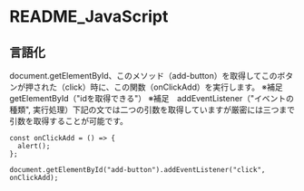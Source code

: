 # README_JavaScript
## 言語化
document.getElementById、このメソッド（add-button）を取得してこのボタンが押された（click）時に、この関数（onClickAdd）を実行します。
※補足　getElementById（"idを取得できる"）
※補足　addEventListener（"イベントの種類", 実行処理）下記の文では二つの引数を取得していますが厳密には三つまで引数を取得することが可能です。
```
const onClickAdd = () => {
  alert();
};

document.getElementById("add-button").addEventListener("click", onClickAdd);

```
